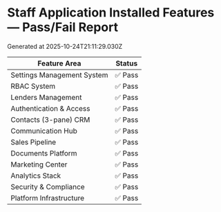 # Staff Application Installed Features — Pass/Fail Report

Generated at 2025-10-24T21:11:29.030Z

| Feature Area | Status |
|---------------|--------|
| Settings Management System | ✅ Pass |
| RBAC System | ✅ Pass |
| Lenders Management | ✅ Pass |
| Authentication & Access | ✅ Pass |
| Contacts (3-pane) CRM | ✅ Pass |
| Communication Hub | ✅ Pass |
| Sales Pipeline | ✅ Pass |
| Documents Platform | ✅ Pass |
| Marketing Center | ✅ Pass |
| Analytics Stack | ✅ Pass |
| Security & Compliance | ✅ Pass |
| Platform Infrastructure | ✅ Pass |